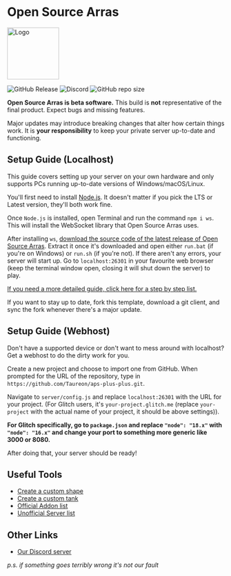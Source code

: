 # Open Source Arras

<img alt="Logo" src="public/favicon.ico" width="120" />

![GitHub Release](https://img.shields.io/github/v/release/Taureon/aps-plus-plus) ![Discord](https://img.shields.io/discord/1004907608018264094) ![GitHub repo size](https://img.shields.io/github/repo-size/Taureon/aps-plus-plus)

**Open Source Arras is beta software.** This build is **not** representative of the final product. Expect bugs and missing features.

Major updates may introduce breaking changes that alter how certain things work. It is **your responsibility** to keep your private server up-to-date and functioning.

## Setup Guide (Localhost)

This guide covers setting up your server on your own hardware and only supports PCs running up-to-date versions of Windows/macOS/Linux.

You'll first need to install [Node.js](https://nodejs.org). It doesn't matter if you pick the LTS or Latest version, they'll both work fine.

Once `Node.js` is installed, open Terminal and run the command `npm i ws`. This will install the WebSocket library that Open Source Arras uses.

After installing `ws`, [download the source code of the latest release of Open Source Arras](https://github.com/Taureon/aps-plus-plus/releases). Extract it once it's downloaded and open either `run.bat` (if you're on Windows) or `run.sh` (if you're not). If there aren't any errors, your server will
start up. Go to `localhost:26301` in your favourite web browser (keep the terminal window open, closing it will shut down the server) to play.

[If you need a more detailed guide, click here for a step by step list.](https://github.com/Taureon/aps-plus-plus/wiki/Frequently-Asked-Questions#how-do-i-set-up-my-server)

If you want to stay up to date, fork this template, download a git client, and sync the fork whenever there's a major update.

## Setup Guide (Webhost)

Don't have a supported device or don't want to mess around with localhost? Get a webhost to do the dirty work for you.

Create a new project and choose to import one from GitHub. When prompted for the URL of the repository, type in `https://github.com/Taureon/aps-plus-plus.git`.

Navigate to `server/config.js` and replace `localhost:26301` with the URL for your project. (For Glitch users, it's `your-project.glitch.me` (replace `your-project` with the actual name of your project, it should be above settings)).

**For Glitch specifically, go to `package.json` and replace `"node": "18.x"` with `"node": "16.x"` and change your port to something more generic like 3000 or 8080.**

After doing that, your server should be ready!

## Useful Tools

-   [Create a custom shape](https://arras.io/ext/custom-shape)
-   [Create a custom tank](https://zyrafaq.com/arras-tank-builder)
-   [Official Addon list](https://github.com/Taureon/aps-plus-plus-addons)
-   [Unofficial Server list](https://zyrafaq.com/arras-server-list/)

## Other Links

-   [Our Discord server](https://discord.gg/kvCAZfUCjy)

_p.s. if something goes terribly wrong it's not our fault_
